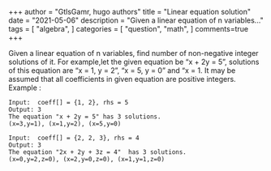 +++
author = "GtlsGamr, hugo authors"
title = "Linear equation solution"
date = "2021-05-06"
description = "Given a linear equation of n variables..."
tags = [
    "algebra",
]
categories = [
    "question",
	"math",
]
comments=true
+++

Given a linear equation of n variables, find number of non-negative integer
solutions of it. For example,let the given equation be “x + 2y = 5”, solutions
of this equation are “x = 1, y = 2”, “x = 5, y = 0” and “x = 1. It may be
assumed that all coefficients in given equation are positive integers.
Example : 
```
Input:  coeff[] = {1, 2}, rhs = 5
Output: 3
The equation "x + 2y = 5" has 3 solutions.
(x=3,y=1), (x=1,y=2), (x=5,y=0)

Input:  coeff[] = {2, 2, 3}, rhs = 4
Output: 3
The equation "2x + 2y + 3z = 4"  has 3 solutions.
(x=0,y=2,z=0), (x=2,y=0,z=0), (x=1,y=1,z=0)
```
